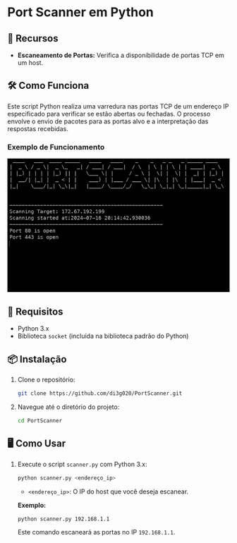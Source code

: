 # Port Scanner em Python

## 🚀 Recursos

- **Escaneamento de Portas:** Verifica a disponibilidade de portas TCP em um host.

## 🛠️ Como Funciona

Este script Python realiza uma varredura nas portas TCP de um endereço IP especificado para verificar se estão abertas ou fechadas. O processo envolve o envio de pacotes para as portas alvo e a interpretação das respostas recebidas.

### Exemplo de Funcionamento

![Exemplo de Port Scanner](https://raw.githubusercontent.com/di3g020/PortScanner/main/pic.png)

## 🔧 Requisitos

- Python 3.x
- Biblioteca `socket` (incluída na biblioteca padrão do Python)

## 📦 Instalação

1. Clone o repositório:

    ```bash
    git clone https://github.com/di3g020/PortScanner.git
    ```

2. Navegue até o diretório do projeto:

    ```bash
    cd PortScanner
    ```

## 🖥️ Como Usar

1. Execute o script `scanner.py` com Python 3.x:

    ```bash
    python scanner.py <endereço_ip>
    ```

    - `<endereço_ip>`: O IP do host que você deseja escanear.

    **Exemplo:**

    ```bash
    python scanner.py 192.168.1.1
    ```

    Este comando escaneará as portas no IP `192.168.1.1`.


